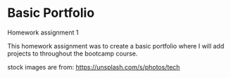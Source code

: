 # Basic Portfolio 
Homework assignment 1

This homework assignment was to create a basic portfolio where I will add projects to throughout the bootcamp course. 

stock images are from: https://unsplash.com/s/photos/tech
